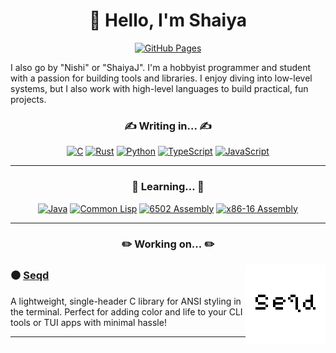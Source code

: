 <h1 align="center">
  👋 Hello, I'm Shaiya
</h1>

<div align="center">
  
  [![GitHub Pages](https://img.shields.io/badge/Website-121013?logo=github&logoColor=white&style=for-the-badge)](https://shaiyaj.github.io/)
  <!--[![Itch.io](https://img.shields.io/badge/NishiJ-%23FF0B34.svg?logo=Itch.io&logoColor=white&style=for-the-badge)](https://nishij.itch.io/)-->
  
</div>

I also go by "Nishi" or "ShaiyaJ". I'm a hobbyist programmer and student with a passion for building tools and libraries. I enjoy diving into low-level systems, but I also work with high-level languages to build practical, fun projects.

<h3 align="center">
  ✍️ Writing in... ✍️
</h3>

<div align="center">
  
  [![C](https://img.shields.io/badge/C-00599C?logo=c&logoColor=white&&style=for-the-badge)](#)
  [![Rust](https://img.shields.io/badge/Rust-%23000000.svg?e&logo=rust&logoColor=white&style=for-the-badge)](#)
  [![Python](https://img.shields.io/badge/Python-3776AB?logo=python&logoColor=fff&style=for-the-badge)](#)
  [![TypeScript](https://img.shields.io/badge/TypeScript-3178C6?logo=typescript&logoColor=fff&style=for-the-badge)](#)
  [![JavaScript](https://img.shields.io/badge/JavaScript-F7DF1E?logo=javascript&logoColor=000&style=for-the-badge)](#)

</div>

<hr />

<h3 align="center">
  🌱 Learning... 🌱
</h3>

<div align="center">
  
  [![Java](https://img.shields.io/badge/Java-%23ED8B00.svg?logo=openjdk&logoColor=white&style=for-the-badge)](#)
  [![Common Lisp](https://img.shields.io/badge/Common%20Lisp-000?logo=commonlisp&logoColor=fff&style=for-the-badge)](#)
  [![6502 Assembly](https://img.shields.io/badge/-6502%20Assembly-000?&logo=assemblyscript&style=for-the-badge)](#)
  [![x86-16 Assembly](https://img.shields.io/badge/-x86%E2%80%9316%20Assembly-000?&logo=assemblyscript&style=for-the-badge)](#)

</div>

<hr />

<h3 align="center">
  ✏️ Working on... ✏️
</h3>

<img src="./logoseqd.png" alt="seqd logo" width="128" align="right">

### ⚫ [Seqd](https://github.com/ShaiyaJ/seqd)
A lightweight, single-header C library for ANSI styling in the terminal. Perfect for adding color and life to your CLI tools or TUI apps with minimal hassle!

<hr/>
<!--
<img src="./logomahtools.png" alt="mahtools logo" width="128" align="right">

### 🟡 [MahTools](https://github.com/mahtools)
Collection of tools relating to Riichi Mahjong (and select other East Asian games) - primarily web apps to aid players in both learning and during matches! 🀄 
-->
